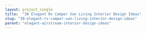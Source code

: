 ```yaml
---
layout: project_single
title:  "30 Elegant Rv Camper Van Living Interior Design Ideas"
slug: "30-elegant-rv-camper-van-living-interior-design-ideas"
parent: "elegant-airstream-interior-design-ideas"
---
```

 